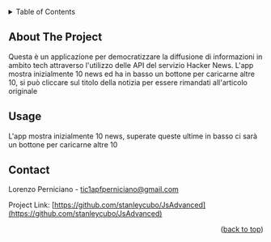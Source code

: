 <a name="readme-top"></a>

<!-- TABLE OF CONTENTS -->
<details>
  <summary>Table of Contents</summary>
  <ol>
    <li>
      <a href="#about-the-project">About The Project</a>
    </li>
    <li><a href="#usage">Usage</a></li>
    <li><a href="#contact">Contact</a></li>
  </ol>
</details>

<!-- ABOUT THE PROJECT -->

## About The Project

Questa è un applicazione per democratizzare la diffusione di informazioni in ambito tech attraverso l'utilizzo delle API del servizio Hacker News.
L'app mostra inizialmente 10 news ed ha in basso un bottone per caricarne altre 10, si può cliccare sul titolo della notizia per essere rimandati all'articolo originale

## Usage

L'app mostra inizialmente 10 news, superate queste ultime in basso ci sarà un bottone per caricarne altre 10

## Contact

Lorenzo Perniciano - tic1apfperniciano@gmail.com

Project Link: [https://github.com/stanleycubo/JsAdvanced](https://github.com/stanleycubo/JsAdvanced)

<p align="right">(<a href="#readme-top">back to top</a>)</p>
